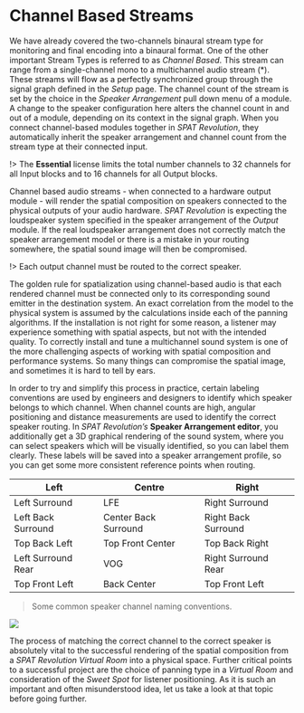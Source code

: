 # Channel Based Streams

We have already covered the two-channels binaural stream type for monitoring and final encoding into a binaural format. One of the other important Stream Types is referred to as _Channel Based_. This stream can range from a single-channel mono to a multichannel audio stream (*). These streams will flow as a perfectly synchronized group through the signal graph defined in the _Setup_ page. The channel count of the stream is set by the choice in the _Speaker Arrangement_ pull down menu of a module. A change to the speaker configuration here alters the channel count in and out of a module, depending on its context in the signal graph. When you connect channel-based modules together in _SPAT Revolution_, they automatically inherit the speaker arrangement and channel count from the stream type at their connected input.

!> The **Essential** license limits the total number channels to 32 channels for all Input blocks and to 16 channels for all Output blocks.

Channel based audio streams - when connected to a hardware output module - will render the spatial composition on speakers connected to the physical outputs of your audio hardware. _SPAT Revolution_ is expecting the loudspeaker system specified in the speaker arrangement of the _Output_ module. If the real loudspeaker arrangement does not correctly match the speaker arrangement model or there is a mistake in your routing somewhere, the spatial sound image will then be compromised.

!> Each output channel must be routed to the correct speaker.

The golden rule for spatialization using channel-based audio is that each rendered channel must be connected only to its corresponding sound emitter in the destination system. An exact correlation from the model to the physical system is assumed by the calculations inside each of the panning algorithms. If the installation is not right for some reason, a listener may experience something with spatial aspects, but not with the intended quality. To correctly install and tune a multichannel sound system is one of the more challenging aspects of working with spatial composition and performance systems. So many things can compromise the spatial image, and sometimes it is hard to tell by ears.

In order to try and simplify this process in practice, certain labeling conventions are used by engineers and designers to identify which speaker belongs to which channel. When channel counts are high, angular positioning and distance measurements are used to identify the correct speaker routing. In _SPAT Revolution’s_ **Speaker Arrangement editor**, you additionally get a 3D graphical rendering of the sound system, where you can select speakers which will be visually identified, so you can label them clearly. These labels will be saved into a speaker arrangement profile, so you can get some more consistent reference points when routing.


Left | Centre | Right
--- | --- | ---
Left Surround | LFE | Right Surround
Left Back Surround | Center Back Surround | Right Back Surround
Top Back Left | Top Front Center | Top Back Right
Left Surround Rear | VOG | Right Surround Rear
Top Front Left | Back Center | Top Front Left

> Some common speaker channel naming conventions.


![](https://media.githubusercontent.com/media/FLUX-SE/doc_images/main/SpatR/Setup/SpeakerEditor2.png)

The process of matching the correct channel to the correct speaker is absolutely vital to the successful rendering of the spatial composition from a _SPAT Revolution_ _Virtual Room_ into a physical space. Further critical points to a successful project are the choice of panning type in a _Virtual Room_ and consideration of the _Sweet Spot_ for listener positioning. As it is such an important and often misunderstood idea, let us take a look at that topic before going further.
